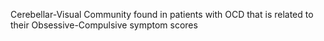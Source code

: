 Cerebellar-Visual Community found in patients with OCD that is related to their Obsessive-Compulsive symptom scores
